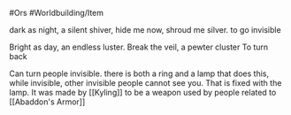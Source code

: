 #Ors  #Worldbuilding/Item 

dark as night, a silent shiver, hide me now, shroud me silver.
to go invisible

Bright as day, an endless luster. Break the veil, a pewter cluster
To turn back

Can turn people invisible. there is both a ring and a lamp that does this, while invisible, other invisible people cannot see you. That is fixed with the lamp. It was made by [[Kyling]] to be a weapon used by people related to [[Abaddon's Armor]]